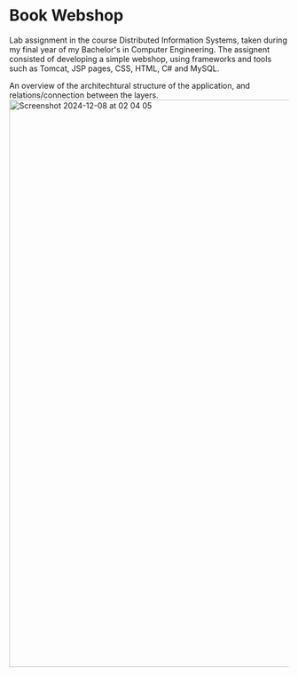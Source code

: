# Book Webshop

Lab assignment in the course Distributed Information Systems, taken during my final year of my Bachelor's in Computer Engineering.
The assignent consisted of developing a simple webshop, using frameworks and tools such as Tomcat, JSP pages, CSS, HTML, C# and MySQL. 


An overview of the architechtural structure of the application, and relations/connection between the layers. 
<img width="1022" alt="Screenshot 2024-12-08 at 02 04 05" src="https://github.com/user-attachments/assets/12b2ce39-1b4c-4ce6-9c7e-23ec16c17b6f">
